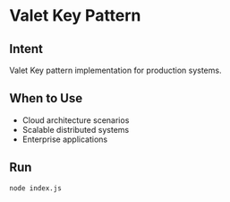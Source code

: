 # Valet Key Pattern

## Intent
Valet Key pattern implementation for production systems.

## When to Use
- Cloud architecture scenarios
- Scalable distributed systems
- Enterprise applications

## Run
```bash
node index.js
```
